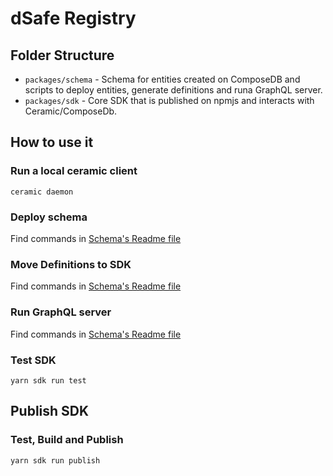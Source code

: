 # dSafe Registry

## Folder Structure
- `packages/schema` - Schema for entities created on ComposeDB and scripts to deploy entities, generate definitions and runa GraphQL server.
- `packages/sdk` - Core SDK that is published on npmjs and interacts with Ceramic/ComposeDb.

## How to use it
### Run a local ceramic client

```
ceramic daemon
```

### Deploy schema
Find commands in [Schema's Readme file](./packages/schema/README.md)

### Move Definitions to SDK
Find commands in [Schema's Readme file](./packages/schema/README.md)

### Run GraphQL server
Find commands in [Schema's Readme file](./packages/schema/README.md)

### Test SDK
```
yarn sdk run test
```

## Publish SDK
### Test, Build and Publish
```
yarn sdk run publish
```